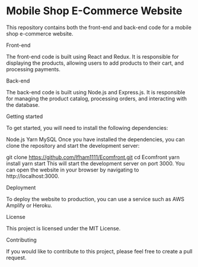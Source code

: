 <h1>Mobile Shop E-Commerce Website</h1>
This repository contains both the front-end and back-end code for a mobile shop e-commerce website.

Front-end

The front-end code is built using React and Redux. It is responsible for displaying the products, allowing users to add products to their cart, and processing payments.

Back-end

The back-end code is built using Node.js and Express.js. It is responsible for managing the product catalog, processing orders, and interacting with the database.

Getting started

To get started, you will need to install the following dependencies:

Node.js
Yarn
MySQL
Once you have installed the dependencies, you can clone the repository and start the development server:

git clone https://github.com/Ifham1111/Ecomfront.git
cd Ecomfront
yarn install
yarn start
This will start the development server on port 3000. You can open the website in your browser by navigating to http://localhost:3000.

Deployment

To deploy the website to production, you can use a service such as AWS Amplify or Heroku.

License

This project is licensed under the MIT License.

Contributing

If you would like to contribute to this project, please feel free to create a pull request.
